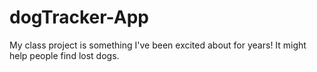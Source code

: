 # dogTracker-App
My class project is something I've been excited about for years! It might help people find lost dogs.
